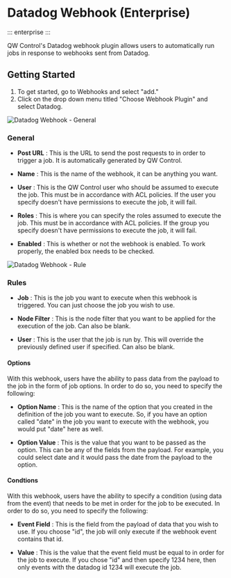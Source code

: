 # Datadog Webhook (Enterprise)
 ::: enterprise
 :::

 QW Control's Datadog webhook plugin allows users to automatically run jobs in response to webhooks sent from Datadog.

  ## Getting Started

  1. To get started, go to Webhooks and select "add."
  2. Click on the drop down menu titled "Choose Webhook Plugin" and select Datadog.

  ![Datadog Webhook - General](/assets/img/wh-datadog-general.png)

  ### General

  - **Post URL**
  : This is the URL to send the post requests to in order to trigger a job. It is automatically generated by QW Control.

  - **Name**
  : This is the name of the webhook, it can be anything you want.

  - **User**
  : This is the QW Control user who should be assumed to execute the job. This must be in accordance with ACL policies. If the user you specify doesn't have permissions to execute the job, it will fail.

  - **Roles**
  : This is where you can specify the roles assumed to execute the job. This must be in accordance with ACL policies. If the group you specify doesn't have permissions to execute the job, it will fail.

  - **Enabled**
  : This is whether or not the webhook is enabled. To work properly, the enabled box needs to be checked.

  ![Datadog Webhook - Rule](/assets/img/wh-datadog-rule.png)

  ### Rules

  - **Job**
  : This is the job you want to execute when this webhook is triggered. You can just choose the job you wish to use.

  - **Node Filter**
  : This is the node filter that you want to be applied for the execution of the job. Can also be blank.

  - **User**
  : This is the user that the job is run by. This will override the previously defined user if specified. Can also be blank.

  #### Options

  With this webhook, users have the ability to pass data from the payload to the job in the form of job options. In order to do so, you need to specify the following:

  - **Option Name**
  : This is the name of the option that you created in the definition of the job you want to execute. So, if you have an option called "date" in the job you want to execute with the webhook, you would put "date" here as well.

  - **Option Value**
  : This is the value that you want to be passed as the option. This can be any of the fields from the payload. For example, you could select date and it would pass the date from the payload to the option.

  #### Condtions

  With this webhook, users have the ability to specify a condition (using data from the event) that needs to be met in order for the job to be executed. In order to do so, you need to specify the following:

  - **Event Field**
  : This is the field from the payload of data that you wish to use. If you choose "id", the job will only execute if the webhook event contains that id.

  - **Value**
  : This is the value that the event field must be equal to in order for the job to execute. If you chose "id" and then specify 1234 here, then only events with the datadog id 1234 will execute the job.
